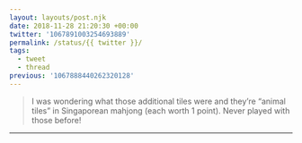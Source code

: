 ```yaml
---
layout: layouts/post.njk
date: 2018-11-28 21:20:30 +00:00
twitter: '1067891003254693889'
permalink: /status/{{ twitter }}/
tags: 
  - tweet
  - thread
previous: '1067888440262320128'
---
```


> I was wondering what those additional tiles were and they’re “animal tiles” in Singaporean mahjong (each worth 1 point). Never played with those before!

---
